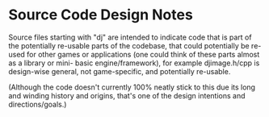 # Source Code Design Notes

Source files starting with "dj" are intended to indicate code that is part of the potentially re-usable parts of the codebase, that could potentially be re-used for other games or applications (one could think of these parts almost as a library or mini- basic engine/framework), for example djimage.h/cpp is design-wise general, not game-specific, and potentially re-usable.

(Although the code doesn't currently 100% neatly stick to this due its long and winding history and origins, that's one of the design intentions and directions/goals.)
